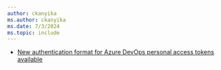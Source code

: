 ```yaml
---
author: ckanyika
ms.author: ckanyika
ms.date: 7/3/2024
ms.topic: include
---
```


- [New authentication format for Azure DevOps personal access tokens available](#new-authentication-format-for-azure-devops-personal-access-tokens-available)
